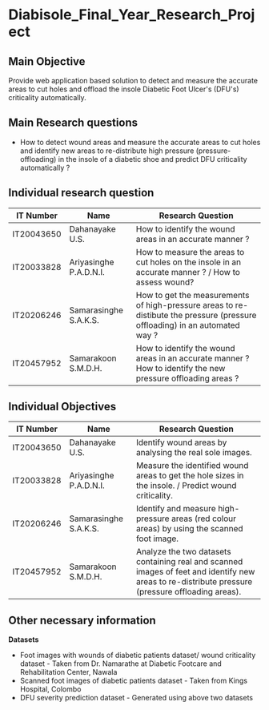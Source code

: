 # Diabisole_Final_Year_Research_Project

## Main Objective

Provide web application based solution to detect and measure the accurate areas to cut holes and offload the insole Diabetic Foot Ulcer's (DFU's) criticality automatically.

## Main Research questions

*  How to detect wound areas and measure the accurate areas to cut holes and identify new areas to re-distribute high pressure (pressure-offloading) in the insole of a diabetic shoe and predict DFU criticality automatically ?

## Individual research question

| IT Number | Name | Research Question |
| ------ | ------ | ------ |
| IT20043650 | Dahanayake U.S. | How to identify the wound areas in an accurate manner ? |
| IT20033828 | Ariyasinghe P.A.D.N.I. | How to measure the areas to cut holes on the insole in an accurate manner ? / How to assess wound? |
| IT20206246 | Samarasinghe S.A.K.S. | How to get the measurements of high-pressure areas to re-distibute the pressure (pressure offloading) in an automated way ? |
| IT20457952 | Samarakoon S.M.D.H. | How to identify the wound areas in an accurate manner ?How to identify the new pressure offloading areas ? |

## Individual Objectives

| IT Number | Name | Research Question |
| ------ | ------ | ------ |
| IT20043650 | Dahanayake U.S. | Identify wound areas by analysing the real sole images. |
| IT20033828 | Ariyasinghe P.A.D.N.I. | Measure the identified wound areas to get the hole sizes in the insole. / Predict wound criticality.|
| IT20206246 | Samarasinghe S.A.K.S. | Identify and measure high-pressure areas (red colour areas) by using the scanned foot image. |
| IT20457952 | Samarakoon S.M.D.H. | Analyze the two datasets containing real and scanned images of feet and identify new areas to re-distribute pressure (pressure offloading areas). |


## Other necessary information

**Datasets**
*  Foot images with wounds of diabetic patients dataset/ wound criticality dataset - Taken from Dr. Namarathe at Diabetic Footcare and Rehabilitation Center, Nawala 
*  Scanned foot images of diabetic patients dataset - Taken from Kings Hospital, Colombo
*  DFU severity prediction dataset - Generated using above two datasets
